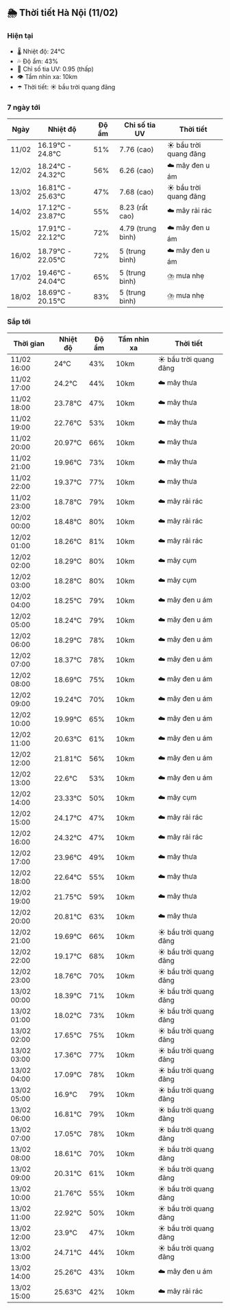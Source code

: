 ## 🌦️ Thời tiết Hà Nội (11/02)

### Hiện tại

- 🌡️ Nhiệt độ: 24℃
- 💦 Độ ẩm: 43%
- 🌟 Chỉ số tia UV: 0.95 (thấp)
- 👁️ Tầm nhìn xa: 10km
- ☂️ Thời tiết: ☀️ bầu trời quang đãng

### 7 ngày tới

| Ngày | Nhiệt độ | Độ ẩm | Chỉ số tia UV | Thời tiết |
| --- | --- | --- | --- | --- |
| 11/02 | 16.19℃ - 24.8℃ | 51% | 7.76 (cao) | ☀️ bầu trời quang đãng |
| 12/02 | 18.24℃ - 24.32℃ | 56% | 6.26 (cao) | ☁️ mây đen u ám |
| 13/02 | 16.81℃ - 25.63℃ | 47% | 7.68 (cao) | ☀️ bầu trời quang đãng |
| 14/02 | 17.12℃ - 23.87℃ | 55% | 8.23 (rất cao) | ☁️ mây rải rác |
| 15/02 | 17.91℃ - 22.12℃ | 72% | 4.79 (trung bình) | ☁️ mây đen u ám |
| 16/02 | 18.79℃ - 22.05℃ | 72% | 5 (trung bình) | ☁️ mây đen u ám |
| 17/02 | 19.46℃ - 24.04℃ | 65% | 5 (trung bình) | ⛈️ mưa nhẹ |
| 18/02 | 18.69℃ - 20.15℃ | 83% | 5 (trung bình) | ⛈️ mưa nhẹ |

### Sắp tới

| Thời gian | Nhiệt độ | Độ ẩm | Tầm nhìn xa | Thời tiết |
| --- | --- | --- | --- | --- |
| 11/02 16:00 | 24℃ | 43% | 10km | ☀️ bầu trời quang đãng |
| 11/02 17:00 | 24.2℃ | 44% | 10km | ☁️ mây thưa |
| 11/02 18:00 | 23.78℃ | 47% | 10km | ☁️ mây thưa |
| 11/02 19:00 | 22.76℃ | 53% | 10km | ☁️ mây thưa |
| 11/02 20:00 | 20.97℃ | 66% | 10km | ☁️ mây thưa |
| 11/02 21:00 | 19.96℃ | 73% | 10km | ☁️ mây thưa |
| 11/02 22:00 | 19.37℃ | 77% | 10km | ☁️ mây thưa |
| 11/02 23:00 | 18.78℃ | 79% | 10km | ☁️ mây rải rác |
| 12/02 00:00 | 18.48℃ | 80% | 10km | ☁️ mây rải rác |
| 12/02 01:00 | 18.26℃ | 81% | 10km | ☁️ mây rải rác |
| 12/02 02:00 | 18.29℃ | 80% | 10km | ☁️ mây cụm |
| 12/02 03:00 | 18.28℃ | 80% | 10km | ☁️ mây cụm |
| 12/02 04:00 | 18.25℃ | 79% | 10km | ☁️ mây đen u ám |
| 12/02 05:00 | 18.24℃ | 79% | 10km | ☁️ mây đen u ám |
| 12/02 06:00 | 18.29℃ | 78% | 10km | ☁️ mây đen u ám |
| 12/02 07:00 | 18.37℃ | 78% | 10km | ☁️ mây đen u ám |
| 12/02 08:00 | 18.69℃ | 75% | 10km | ☁️ mây đen u ám |
| 12/02 09:00 | 19.24℃ | 70% | 10km | ☁️ mây đen u ám |
| 12/02 10:00 | 19.99℃ | 65% | 10km | ☁️ mây đen u ám |
| 12/02 11:00 | 20.63℃ | 61% | 10km | ☁️ mây đen u ám |
| 12/02 12:00 | 21.81℃ | 56% | 10km | ☁️ mây đen u ám |
| 12/02 13:00 | 22.6℃ | 53% | 10km | ☁️ mây đen u ám |
| 12/02 14:00 | 23.33℃ | 50% | 10km | ☁️ mây cụm |
| 12/02 15:00 | 24.17℃ | 47% | 10km | ☁️ mây rải rác |
| 12/02 16:00 | 24.32℃ | 47% | 10km | ☁️ mây rải rác |
| 12/02 17:00 | 23.96℃ | 49% | 10km | ☁️ mây thưa |
| 12/02 18:00 | 22.64℃ | 55% | 10km | ☁️ mây thưa |
| 12/02 19:00 | 21.75℃ | 59% | 10km | ☁️ mây thưa |
| 12/02 20:00 | 20.81℃ | 63% | 10km | ☁️ mây thưa |
| 12/02 21:00 | 19.69℃ | 66% | 10km | ☀️ bầu trời quang đãng |
| 12/02 22:00 | 19.17℃ | 68% | 10km | ☀️ bầu trời quang đãng |
| 12/02 23:00 | 18.76℃ | 70% | 10km | ☀️ bầu trời quang đãng |
| 13/02 00:00 | 18.39℃ | 71% | 10km | ☀️ bầu trời quang đãng |
| 13/02 01:00 | 18.02℃ | 73% | 10km | ☀️ bầu trời quang đãng |
| 13/02 02:00 | 17.65℃ | 75% | 10km | ☀️ bầu trời quang đãng |
| 13/02 03:00 | 17.36℃ | 77% | 10km | ☀️ bầu trời quang đãng |
| 13/02 04:00 | 17.09℃ | 78% | 10km | ☀️ bầu trời quang đãng |
| 13/02 05:00 | 16.9℃ | 79% | 10km | ☀️ bầu trời quang đãng |
| 13/02 06:00 | 16.81℃ | 79% | 10km | ☀️ bầu trời quang đãng |
| 13/02 07:00 | 17.05℃ | 78% | 10km | ☀️ bầu trời quang đãng |
| 13/02 08:00 | 18.61℃ | 70% | 10km | ☀️ bầu trời quang đãng |
| 13/02 09:00 | 20.31℃ | 61% | 10km | ☀️ bầu trời quang đãng |
| 13/02 10:00 | 21.76℃ | 55% | 10km | ☀️ bầu trời quang đãng |
| 13/02 11:00 | 22.92℃ | 50% | 10km | ☀️ bầu trời quang đãng |
| 13/02 12:00 | 23.9℃ | 47% | 10km | ☀️ bầu trời quang đãng |
| 13/02 13:00 | 24.71℃ | 44% | 10km | ☀️ bầu trời quang đãng |
| 13/02 14:00 | 25.26℃ | 43% | 10km | ☁️ mây đen u ám |
| 13/02 15:00 | 25.63℃ | 42% | 10km | ☁️ mây rải rác |
